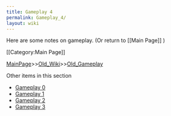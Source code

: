 ```yaml
---
title: Gameplay 4
permalink: Gameplay_4/
layout: wiki
---
```

Here are some notes on gameplay. (Or return to [[Main Page]] )

[[Category:Main Page]]

[MainPage](/keeperrl_wiki/ "wikilink")>>[Old_Wiki](/keeperrl_wiki/Old_Wiki "wikilink")>>[Old_Gameplay](/keeperrl_wiki/Old_Gameplay "wikilink")

Other items in this section
-    [Gameplay 0](/keeperrl_wiki/Gameplay_0 "wikilink")
-    [Gameplay 1](/keeperrl_wiki/Gameplay_1 "wikilink")
-    [Gameplay 2](/keeperrl_wiki/Gameplay_2 "wikilink")
-    [Gameplay 3](/keeperrl_wiki/Gameplay_3 "wikilink")
